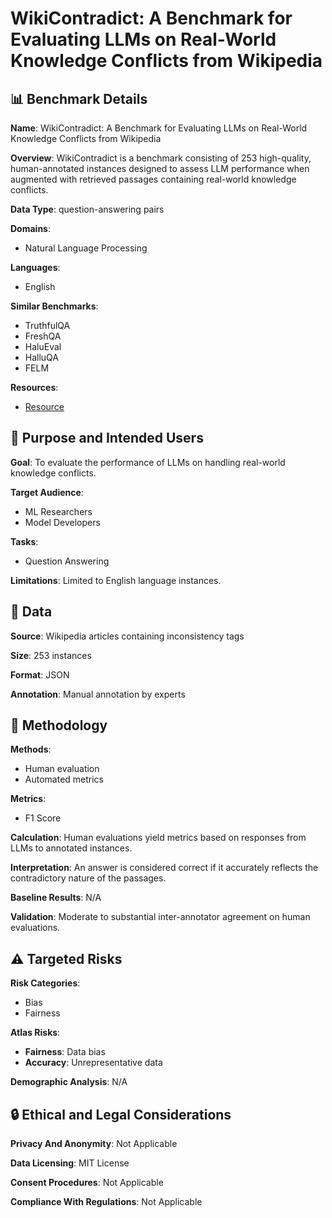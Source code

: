 # WikiContradict: A Benchmark for Evaluating LLMs on Real-World Knowledge Conflicts from Wikipedia

## 📊 Benchmark Details

**Name**: WikiContradict: A Benchmark for Evaluating LLMs on Real-World Knowledge Conflicts from Wikipedia

**Overview**: WikiContradict is a benchmark consisting of 253 high-quality, human-annotated instances designed to assess LLM performance when augmented with retrieved passages containing real-world knowledge conflicts.

**Data Type**: question-answering pairs

**Domains**:
- Natural Language Processing

**Languages**:
- English

**Similar Benchmarks**:
- TruthfulQA
- FreshQA
- HaluEval
- HalluQA
- FELM

**Resources**:
- [Resource](https://ibm.biz/wikicontradict)

## 🎯 Purpose and Intended Users

**Goal**: To evaluate the performance of LLMs on handling real-world knowledge conflicts.

**Target Audience**:
- ML Researchers
- Model Developers

**Tasks**:
- Question Answering

**Limitations**: Limited to English language instances.

## 💾 Data

**Source**: Wikipedia articles containing inconsistency tags

**Size**: 253 instances

**Format**: JSON

**Annotation**: Manual annotation by experts

## 🔬 Methodology

**Methods**:
- Human evaluation
- Automated metrics

**Metrics**:
- F1 Score

**Calculation**: Human evaluations yield metrics based on responses from LLMs to annotated instances.

**Interpretation**: An answer is considered correct if it accurately reflects the contradictory nature of the passages.

**Baseline Results**: N/A

**Validation**: Moderate to substantial inter-annotator agreement on human evaluations.

## ⚠️ Targeted Risks

**Risk Categories**:
- Bias
- Fairness

**Atlas Risks**:
- **Fairness**: Data bias
- **Accuracy**: Unrepresentative data

**Demographic Analysis**: N/A

## 🔒 Ethical and Legal Considerations

**Privacy And Anonymity**: Not Applicable

**Data Licensing**: MIT License

**Consent Procedures**: Not Applicable

**Compliance With Regulations**: Not Applicable
